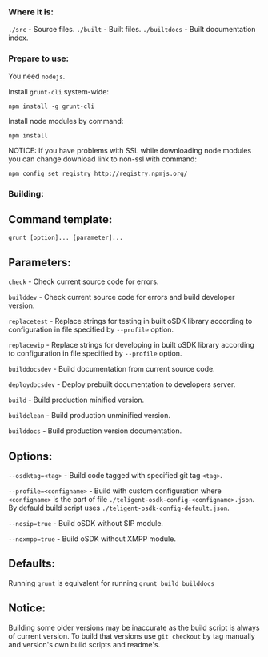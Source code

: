 ### Where it is:

`./src` - Source files.
`./built` - Built files.
`./builtdocs` - Built documentation index.

### Prepare to use:

You need `nodejs`.

Install `grunt-cli` system-wide:

    npm install -g grunt-cli

Install node modules by command:

    npm install

NOTICE:
If you have problems with SSL while downloading node modules you can change download link to non-ssl with command:

    npm config set registry http://registry.npmjs.org/

### Building:

## Command template:

    grunt [option]... [parameter]...

## Parameters:

`check` - Check current source code for errors.

`builddev` - Check current source code for errors and build developer version.

`replacetest` - Replace strings for testing in built oSDK library according to configuration in file specified by `--profile` option.

`replacewip` - Replace strings for developing in built oSDK library according to configuration in file specified by `--profile` option.

`builddocsdev` - Build documentation from current source code.

`deploydocsdev` - Deploy prebuilt documentation to developers server.

`build` - Build production minified version.

`buildclean` - Build production unminified version.

`builddocs` - Build production version documentation.

## Options:

`--osdktag=<tag>` - Build code tagged with specified git tag `<tag>`.

`--profile=<configname>` - Build with custom configuration where `<configname>` is the part of file `./teligent-osdk-config-<configname>.json`. By defauld build script uses `./teligent-osdk-config-default.json`.

`--nosip=true` - Build oSDK without SIP module.

`--noxmpp=true` - Build oSDK without XMPP module.

## Defaults:

Running `grunt` is equivalent for running `grunt build builddocs`

## Notice:

Building some older versions may be inaccurate as the build script is always of current version. To build that versions use `git checkout` by tag manually and version's own build scripts and readme's.